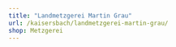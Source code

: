 ```yaml
---
title: "Landmetzgerei Martin Grau"
url: /kaisersbach/landmetzgerei-martin-grau/
shop: Metzgerei
---
```

